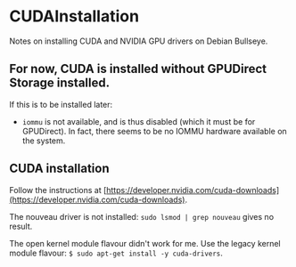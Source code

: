 # CUDAInstallation
Notes on installing CUDA and NVIDIA GPU drivers on Debian Bullseye.

## For now, CUDA is installed without GPUDirect Storage installed.
If this is to be installed later:
- `iommu` is not available, and is thus disabled (which it must be for 
GPUDirect). In fact, there seems to be no IOMMU hardware available on 
the system.

## CUDA installation

Follow the instructions at [https://developer.nvidia.com/cuda-downloads](https://developer.nvidia.com/cuda-downloads).

The nouveau driver is not installed: `sudo lsmod | grep nouveau` gives no result.

The open kernel module flavour didn't work for me. Use the legacy 
kernel module flavour: `$ sudo apt-get install -y cuda-drivers`.
